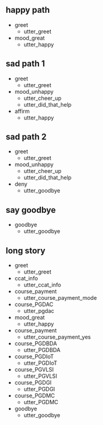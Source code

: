 ## happy path
* greet
  - utter_greet
* mood_great
  - utter_happy

## sad path 1
* greet
  - utter_greet
* mood_unhappy
  - utter_cheer_up
  - utter_did_that_help
* affirm
  - utter_happy

## sad path 2
* greet
  - utter_greet
* mood_unhappy
  - utter_cheer_up
  - utter_did_that_help
* deny
  - utter_goodbye

## say goodbye
* goodbye
  - utter_goodbye

## long story
* greet
    - utter_greet
* ccat_info
    - utter_ccat_info
* course_payment
    - utter_course_payment_mode
* course_PGDAC
    - utter_pgdac
* mood_great
    - utter_happy
* course_payment
    - utter_course_payment_yes
* course_PGDBDA
    - utter_PGDBDA
* course_PGDIoT
    - utter_PGDIoT
* course_PGVLSI
    - utter_PGVLSI
* course_PGDGI
    - utter_PGDGI
* course_PGDMC
    - utter_PGDMC
* goodbye
    - utter_goodbye
